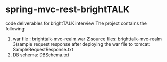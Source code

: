# spring-mvc-rest-brightTALK
code deliverables for brightTALK interview
The project contains the following:
1) war file : brighttalk-mvc-realm.war
2)source files: brighttalk-mvc-realm
3)sample request response after deploying the war file to tomcat: SampleRequestResponse.txt
4) DB schema: DBSchema.txt



